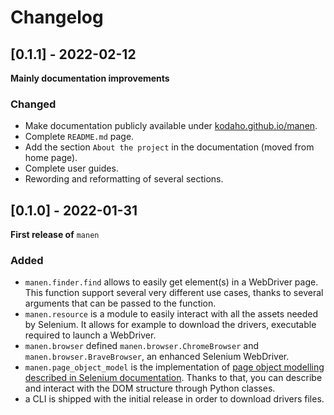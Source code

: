 # Changelog

## [0.1.1] - 2022-02-12

**Mainly documentation improvements**

### Changed

- Make documentation publicly available under
  [kodaho.github.io/manen](<https://kodaho.github.io/manen/>).
- Complete `README.md` page.
- Add the section `About the project` in the documentation (moved from home page).
- Complete user guides.
- Rewording and reformatting of several sections.

## [0.1.0] - 2022-01-31

**First release of** `manen`

### Added

- `manen.finder.find` allows to easily get element(s) in a WebDriver
  page. This function support several very different use cases, thanks to several
  arguments that can be passed to the function.
- `manen.resource` is a module to easily interact with all the assets
  needed by Selenium. It allows for example to download the drivers, executable
  required to launch a WebDriver.
- `manen.browser` defined `manen.browser.ChromeBrowser`
  and `manen.browser.BraveBrowser`, an enhanced Selenium WebDriver.
- `manen.page_object_model` is the implementation of [page object
  modelling described in Selenium documentation](https://www.selenium.dev/documentation/test_practices/encouraged/page_object_models/).
  Thanks to that, you can describe and interact with the DOM structure through
  Python classes.
- a CLI is shipped with the initial release in order to download
  drivers files.
